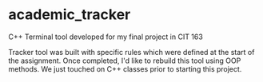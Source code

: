 # academic_tracker
C++ Terminal tool developed for my final project in CIT 163

Tracker tool was built with specific rules which were defined at the start of the assignment. Once completed, I'd like to 
rebuild this tool using OOP methods. We just touched on C++ classes prior to starting this project. 
